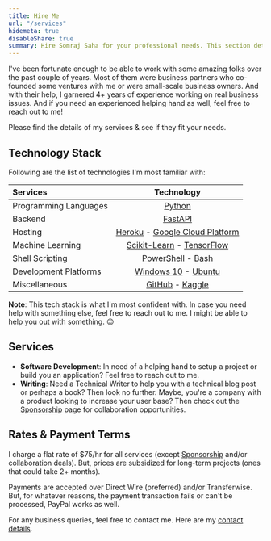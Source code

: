 ```yaml
---
title: Hire Me
url: "/services"
hidemeta: true
disableShare: true
summary: Hire Somraj Saha for your professional needs. This section details his services, rates, skill sets & everything else you might want to know before hiring him.
---
```

I've been fortunate enough to be able to work with some amazing folks over the past couple of years. Most of them were business partners who co-founded some ventures with me or were small-scale business owners. And with their help, I garnered 4+ years of experience working on real business issues. And if you need an experienced helping hand as well, feel free to reach out to me!

Please find the details of my services & see if they fit your needs.

## Technology Stack

Following are the list of technologies I'm most familiar with:

| Services              |                                  Technology                                  |
| :-------------------- | :--------------------------------------------------------------------------: |
| Programming Languages |                               [Python][Python]                               |
| Backend               |                              [FastAPI][FastAPI]                              |
| Hosting               | [Heroku][Heroku] - [Google Cloud Platform][GCP] |
| Machine Learning      |              [Scikit-Learn][Sklearn] - [TensorFlow][TensorFlow]              |
| Shell Scripting       |                   [PowerShell][PowerShell] - [Bash][Bash]                    |
| Development Platforms |                   [Windows 10][Windows] - [Ubuntu][Ubuntu]                   |
| Miscellaneous         |                     [GitHub][GitHub] - [Kaggle][Kaggle]                      |

**Note**: This tech stack is what I'm most confident with. In case you need help with something else, feel free to reach out to me. I might be able to help you out with something. :wink:

## Services

- **Software Development**: In need of a helping hand to setup a project or build you an application? Feel free to reach out to me.
- **Writing**: Need a Technical Writer to help you with a technical blog post or perhaps a book? Then look no further. Maybe, you're a company with a product looking to increase your user base? Then check out the [Sponsorship](../sponsorship/) page for collaboration opportunities.

## Rates & Payment Terms

I charge a flat rate of $75/hr for all services (except [Sponsorship](../sponsorship/) and/or collaboration deals). But, prices are subsidized for long-term projects (ones that could take 2+ months).

Payments are accepted over Direct Wire (preferred) and/or Transferwise. But, for whatever reasons, the payment transaction fails or can't be processed, PayPal works as well.

For any business queries, feel free to contact me. Here are my [contact details](../about/#contact-me).

<!-- Reference Links -->
<!-- * Programming Language -->
[Python]: https://www.python.org/
<!-- * Backend Services Tech -->
[FastAPI]: http://fastapi.tiangolo.com/
<!-- * Machine Learning Libraries -->
[TensorFlow]: https://www.tensorflow.org/
[Sklearn]: https://scikit-learn.org
<!-- * Cloud Platforms -->
[Heroku]: https://www.heroku.com/
[AWS]: https://aws.amazon.com/
[GCP]: https://cloud.google.com/
<!-- * Dev Platforms -->
[Windows]: https://www.microsoft.com/en-in/windows/get-windows-10
[Ubuntu]: https://ubuntu.com/
<!-- * Shell Scripting -->
[PowerShell]: https://docs.microsoft.com/en-us/powershell/
[Bash]: https://www.gnu.org/software/bash/
<!-- * Miscellaneous -->
[GitHub]: https://github.com/Jarmos-san
[Kaggle]: https://www.kaggle.com/jarmos
<!-- * Personal -->
[Email]: mailto:somraj.mle@gmail.com
